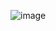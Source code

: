 ![image](https://user-images.githubusercontent.com/36649115/42302204-8e61b8c4-7fce-11e8-96dd-ba4e4d0e0cdf.png)
